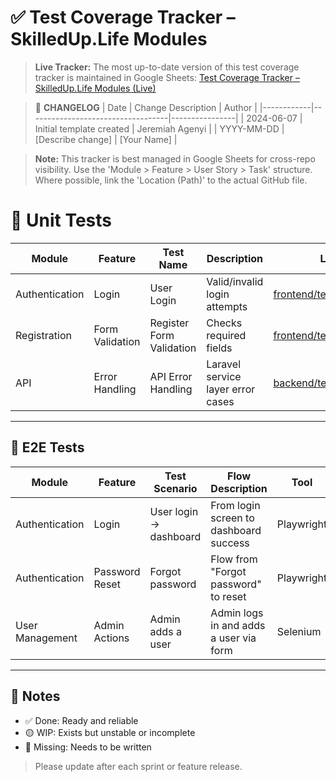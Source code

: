 # ✅ Test Coverage Tracker – SkilledUp.Life Modules

> **Live Tracker:** The most up-to-date version of this test coverage tracker is maintained in Google Sheets: [Test Coverage Tracker – SkilledUp.Life Modules (Live)](https://docs.google.com/spreadsheets/d/1q2xA4L0VjMm7GEi-NSbk-X55E4FXBHt9O2PLc0jlqhk/edit?usp=sharing)

> 📝 **CHANGELOG**
>| Date       | Change Description                | Author         |
>|------------|-----------------------------------|----------------|
>| 2024-06-07 | Initial template created          | Jeremiah Agenyi    |
>| YYYY-MM-DD | [Describe change]                 | [Your Name]    |

> **Note:** This tracker is best managed in Google Sheets for cross-repo visibility. Use the 'Module > Feature > User Story > Task' structure. Where possible, link the 'Location (Path)' to the actual GitHub file.

# 🧪 Unit Tests

| Module         | Feature         | Test Name               | Description                                 | Location (Path)                                   | Status   | Last Updated |
|---------------|-----------------|------------------------|---------------------------------------------|---------------------------------------------------|----------|--------------|
| Authentication | Login           | User Login              | Valid/invalid login attempts                | [frontend/tests/unit/Login.spec.js](https://github.com/skilleduplife/frontend/blob/main/tests/unit/Login.spec.js) | ✅ Done  | 2024-06-07   |
| Registration   | Form Validation | Register Form Validation| Checks required fields                      | [frontend/tests/unit/Register.spec.js](https://github.com/skilleduplife/frontend/blob/main/tests/unit/Register.spec.js) | 🟡 WIP   | 2024-06-06   |
| API            | Error Handling  | API Error Handling      | Laravel service layer error cases           | [backend/tests/UserServiceTest.php](https://github.com/skilleduplife/backend/blob/main/tests/UserServiceTest.php) | 🔴 Missing| 2024-06-01   |

---

## 🚀 E2E Tests

| Module         | Feature         | Test Scenario          | Flow Description                            | Tool       | Status   | Last Updated | Location (Path)                                   |
|---------------|-----------------|------------------------|----------------------------------------------|------------|----------|--------------|---------------------------------------------------|
| Authentication | Login           | User login → dashboard | From login screen to dashboard success      | Playwright | ✅ Done  | 2024-06-07   | [frontend/tests/e2e/login.spec.js](https://github.com/skilleduplife/frontend/blob/main/tests/e2e/login.spec.js) |
| Authentication | Password Reset  | Forgot password        | Flow from "Forgot password" to reset        | Playwright | 🔴 Missing| 2024-06-01   | [frontend/tests/e2e/forgot-password.spec.js](https://github.com/skilleduplife/frontend/blob/main/tests/e2e/forgot-password.spec.js) |
| User Management| Admin Actions   | Admin adds a user      | Admin logs in and adds a user via form      | Selenium   | 🟡 WIP   | 2024-06-06   | [frontend/tests/e2e/admin-add-user.spec.js](https://github.com/skilleduplife/frontend/blob/main/tests/e2e/admin-add-user.spec.js) |

---

## 📌 Notes
- ✅ Done: Ready and reliable
- 🟡 WIP: Exists but unstable or incomplete
- 🔴 Missing: Needs to be written

> Please update after each sprint or feature release.

